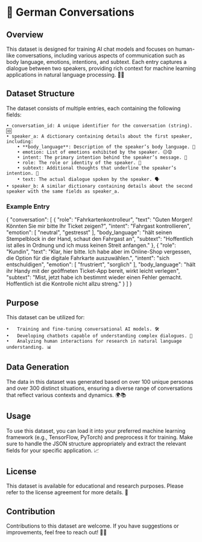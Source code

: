 # 💬 German Conversations

## Overview

This dataset is designed for training AI chat models and focuses on human-like conversations, including various aspects of communication such as body language, emotions, intentions, and subtext. Each entry captures a dialogue between two speakers, providing rich context for machine learning applications in natural language processing. 💬✨

## Dataset Structure

The dataset consists of multiple entries, each containing the following fields:

	• conversation_id: A unique identifier for the conversation (string). 🆔
	• speaker_a: A dictionary containing details about the first speaker, including:
		• **body_language**: Description of the speaker’s body language. 🕺
		• emotion: List of emotions exhibited by the speaker. 😐😟
		• intent: The primary intention behind the speaker’s message. 🎯
		• role: The role or identity of the speaker. 👤
		• subtext: Additional thoughts that underline the speaker’s intention. 💭
		• text: The actual dialogue spoken by the speaker. 🗣️
	• speaker_b: A similar dictionary containing details about the second speaker with the same fields as speaker_a.

### Example Entry

{
    "conversation": [
        {
            "role": "Fahrkartenkontrolleur",
            "text": "Guten Morgen! Könnten Sie mir bitte Ihr Ticket zeigen?",
            "intent": "Fahrgast kontrollieren",
            "emotion": [
                "neutral",
                "gestresst"
            ],
            "body_language": "hält seinen Stempelblock in der Hand, schaut den Fahrgast an",
            "subtext": "Hoffentlich ist alles in Ordnung und ich muss keinen Streit anfangen."
        },
        {
            "role": "Kundin",
            "text": "Klar, hier bitte. Ich habe aber im Online-Shop vergessen, die Option für die digitale Fahrkarte auszuwählen.",
            "intent": "sich entschuldigen",
            "emotion": [
                "frustriert",
                "sorglich"
            ],
            "body_language": "hält ihr Handy mit der geöffneten Ticket-App bereit, wirkt leicht verlegen",
            "subtext": "Mist, jetzt habe ich bestimmt wieder einen Fehler gemacht. Hoffentlich ist die Kontrolle nicht allzu streng."
        }
    ]
}

## Purpose

This dataset can be utilized for:

	•	Training and fine-tuning conversational AI models. 🛠️
	•	Developing chatbots capable of understanding complex dialogues. 🤖
	•	Analyzing human interactions for research in natural language understanding. 📊

## Data Generation

The data in this dataset was generated based on over 100 unique personas and over 300 distinct situations, ensuring a diverse range of conversations that reflect various contexts and dynamics. 🌍📚

## Usage

To use this dataset, you can load it into your preferred machine learning framework (e.g., TensorFlow, PyTorch) and preprocess it for training. Make sure to handle the JSON structure appropriately and extract the relevant fields for your specific application. 📈

## License

This dataset is available for educational and research purposes. Please refer to the license agreement for more details. 📜

## Contribution

Contributions to this dataset are welcome. If you have suggestions or improvements, feel free to reach out! 🤝✨
